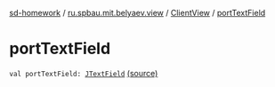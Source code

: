[sd-homework](../../index.md) / [ru.spbau.mit.belyaev.view](../index.md) / [ClientView](index.md) / [portTextField](.)

# portTextField

`val portTextField: `[`JTextField`](http://docs.oracle.com/javase/6/docs/api/javax/swing/JTextField.html) [(source)](https://github.com/StasBel/sd-homework/blob/gRPC/src/main/kotlin/ru/spbau/mit/belyaev/view/ClientView.kt#L10)